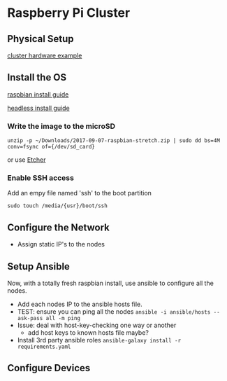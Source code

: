 # Raspberry Pi Cluster

## Physical Setup

[cluster hardware example](https://www.youtube.com/watch?v=KJKhRLKXr-Q)


## Install the OS

[raspbian install guide](https://www.raspberrypi.org/documentation/installation/installing-images/)

[headless install guide](https://www.raspberrypi.org/forums/viewtopic.php?t=74176)

### Write the image to the microSD
`unzip -p ~/Downloads/2017-09-07-raspbian-stretch.zip | sudo dd bs=4M conv=fsync of={/dev/sd_card}`

or use [Etcher](https://github.com/resin-io/etcher)

### Enable SSH access
Add an empy file named 'ssh' to the boot partition

`sudo touch /media/{usr}/boot/ssh`


## Configure the Network
- Assign static IP's to the nodes


## Setup Ansible
Now, with a totally fresh raspbian install, use ansible to configure all the nodes.
- Add each nodes IP to the ansible hosts file.
- TEST: ensure you can ping all the nodes `ansible -i ansible/hosts --ask-pass all -m ping`
- Issue: deal with host-key-checking one way or another
  - add host keys to known hosts file maybe?
- Install 3rd party ansible roles `ansible-galaxy install -r requirements.yaml`


## Configure Devices

